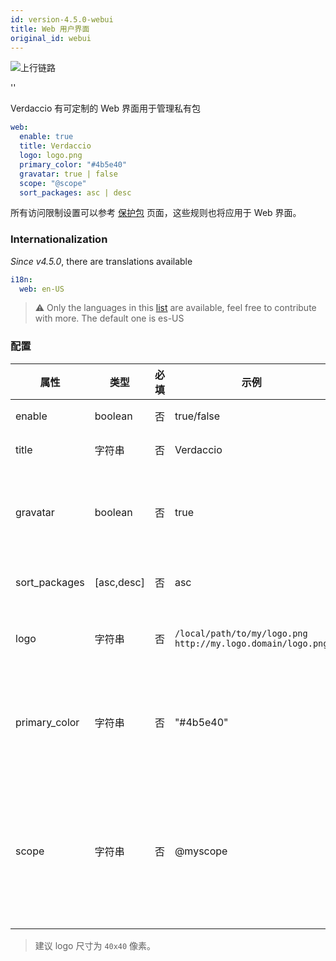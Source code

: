 ```yaml
---
id: version-4.5.0-webui
title: Web 用户界面
original_id: webui
---
```


![上行链路](https://user-images.githubusercontent.com/558752/52916111-fa4ba980-32db-11e9-8a64-f4e06eb920b3.png)

<div id="codefund">''</div>

Verdaccio 有可定制的 Web 界面用于管理私有包

```yaml
web:
  enable: true
  title: Verdaccio
  logo: logo.png
  primary_color: "#4b5e40"
  gravatar: true | false
  scope: "@scope"
  sort_packages: asc | desc
```

所有访问限制设置可以参考 [保护包](protect-your-dependencies.md) 页面，这些规则也将应用于 Web 界面。

### Internationalization

*Since v4.5.0*, there are translations available

```yaml
i18n:
  web: en-US  
```

> ⚠️ Only the languages in this [list](https://github.com/verdaccio/ui/tree/master/i18n/translations) are available, feel free to contribute with more. The default one is es-US

### 配置

| 属性            | 类型         | 必填 | 示例                                                            | 支持         | 描述                                                                                                                       |
| ------------- | ---------- | -- | ------------------------------------------------------------- | ---------- | ------------------------------------------------------------------------------------------------------------------------ |
| enable        | boolean    | 否  | true/false                                                    | 任意路径       | 允许显示网页界面                                                                                                                 |
| title         | 字符串        | 否  | Verdaccio                                                     | 任意路径       | HTML 页眉标题说明                                                                                                              |
| gravatar      | boolean    | 否  | true                                                          | `>v4`   | Gravatars will be generated under the hood if this property is enabled                                                   |
| sort_packages | [asc,desc] | 否  | asc                                                           | `>v4`   | 默认情况下，私有包按升序排序                                                                                                           |
| logo          | 字符串        | 否  | `/local/path/to/my/logo.png` `http://my.logo.domain/logo.png` | 任意路径       | logo 所在的 URI 路径（顶部 logo）                                                                                                 |
| primary_color | 字符串        | 否  | "#4b5e40"                                                     | `>4`    | The primary color to use throughout the UI (header, etc)                                                                 |
| scope         | 字符串        | 否  | @myscope                                                      | `>v3.x` | If you're using this registry for a specific module scope, specify that scope to set it in the webui instructions header |


> 建议 logo 尺寸为 `40x40` 像素。
